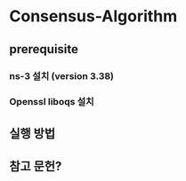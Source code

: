 # Consensus-Algorithm

## prerequisite
  ### ns-3 설치 (version 3.38)
### Openssl liboqs 설치

## 실행 방법

## 참고 문헌?

